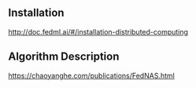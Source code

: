 ## Installation
http://doc.fedml.ai/#/installation-distributed-computing

## Algorithm Description
https://chaoyanghe.com/publications/FedNAS.html
